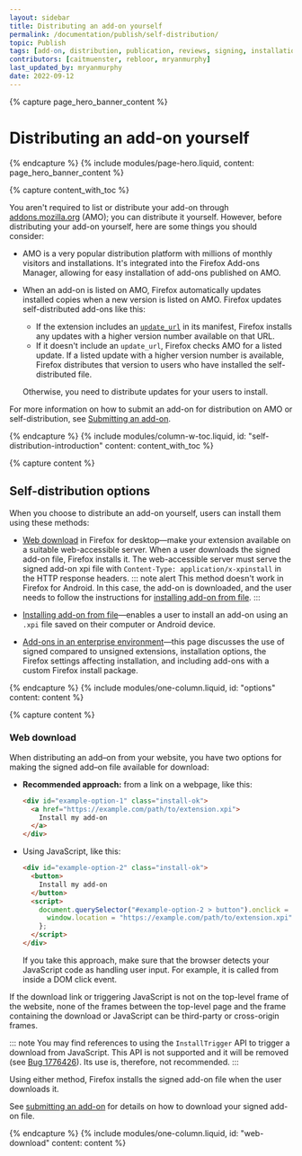 ```yaml
---
layout: sidebar
title: Distributing an add-on yourself
permalink: /documentation/publish/self-distribution/
topic: Publish
tags: [add-on, distribution, publication, reviews, signing, installation]
contributors: [caitmuenster, rebloor, mryanmurphy]
last_updated_by: mryanmurphy
date: 2022-09-12
---
```


<!-- Page Hero Banner -->

{% capture page_hero_banner_content %}

# Distributing an add-on yourself

{% endcapture %}
{% include modules/page-hero.liquid,
	content: page_hero_banner_content
%}

<!-- END: Page Hero Banner -->

<!-- Content with Table of Contents Module -->

{% capture content_with_toc %}

You aren't required to list or distribute your add-on through [addons.mozilla.org](https://addons.mozilla.org) (AMO); you can distribute it yourself. However, before distributing your add-on yourself, here are some things you should consider:

- AMO is a very popular distribution platform with millions of monthly visitors and installations. It's integrated into the Firefox Add-ons Manager, allowing for easy installation of add-ons published on AMO.

- When an add-on is listed on AMO, Firefox automatically updates installed copies when a new version is listed on AMO. Firefox updates self-distributed add-ons like this:

  - If the extension includes an [`update_url`](https://developer.mozilla.org/docs/Mozilla/Add-ons/Updates) in its manifest, Firefox installs any updates with a higher version number available on that URL.
  - If it doesn't include an `update_url`, Firefox checks AMO for a listed update. If a listed update with a higher version number is available, Firefox distributes that version to users who have installed the self-distributed file.

  Otherwise, you need to distribute updates for your users to install.

For more information on how to submit an add-on for distribution on AMO or self-distribution, see [Submitting an add-on](/documentation/publish/submitting-an-add-on/).

{% endcapture %}
{% include modules/column-w-toc.liquid,
	id: "self-distribution-introduction"
	content: content_with_toc
%}

<!-- END: Content with Table of Contents -->

<!-- Single Column Body Module -->

{% capture content %}

## Self-distribution options

When you choose to distribute an add-on yourself, users can install them using these methods:

- [Web download](#web-download) in Firefox for desktop—make your extension available on a suitable web-accessible server. When a user downloads the signed add-on file, Firefox installs it. The web-accessible server must serve the signed add-on xpi file with `Content-Type: application/x-xpinstall` in the HTTP response headers.
  ::: note alert
  This method doesn't work in Firefox for Android. In this case, the add-on is downloaded, and the user needs to follow the instructions for [installing add-on from file](/documentation/publish/install-self-distributed#install-addon-from-file-android).
  :::

- [Installing add-on from file](/documentation/publish/install-self-distributed)—enables a user to install an add-on using an `.xpi` file saved on their computer or Android device.

- [Add-ons in an enterprise environment](/documentation/enterprise/enterprise-distribution/)—this page discusses the use of signed compared to unsigned extensions, installation options, the Firefox settings affecting installation, and including add-ons with a custom Firefox install package.

{% endcapture %}
{% include modules/one-column.liquid,
  id: "options"
  content: content
%}

{% capture content %}

### Web download

When distributing an add–on from your website, you have two options for making the signed add–on file available for download:

- **Recommended approach:** from a link on a webpage, like this:
  ```html
  <div id="example-option-1" class="install-ok">
    <a href="https://example.com/path/to/extension.xpi">
      Install my add-on
    </a>
  </div>
  ```

- Using JavaScript, like this:
  ```html
  <div id="example-option-2" class="install-ok">
    <button>
      Install my add-on
    </button>
    <script>
      document.querySelector("#example-option-2 > button").onclick = () => {
        window.location = "https://example.com/path/to/extension.xpi";
      };
    </script>
  </div>
  ```
  If you take this approach, make sure that the browser detects your JavaScript code as handling user input. For example, it is called from inside a DOM click event.

If the download link or triggering JavaScript is not on the top-level frame of the website, none of the frames between the top-level page and the frame containing the download or JavaScript can be third-party or cross-origin frames.

::: note
You may find references to using the `InstallTrigger` API to trigger a download from JavaScript. This API is not supported and it will be removed (see [Bug 1776426](https://bugzilla.mozilla.org/show_bug.cgi?id=1776426)). Its use is, therefore, not recommended.
:::

Using either method, Firefox installs the signed add-on file when the user downloads it.

See [submitting an add-on](/documentation/publish/submitting-an-add-on/#self-distribution) for details on how to download your signed add-on file.

{% endcapture %}
{% include modules/one-column.liquid,
  id: "web-download"
  content: content
%}

<!-- END: Single Column Body Module -->


